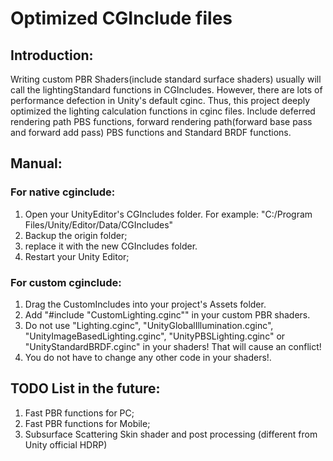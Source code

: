 # Optimized CGInclude files

## Introduction:
Writing custom PBR Shaders(include standard surface shaders) usually will call the lightingStandard functions in CGIncludes. However, there are lots of performance defection in Unity's default cginc. Thus, this project deeply optimized the lighting calculation functions in cginc files. Include deferred rendering path PBS functions, forward rendering path(forward base pass and forward add pass) PBS functions and Standard BRDF functions.

## Manual:
### For native cginclude:
1. Open your UnityEditor's CGIncludes folder. For example: "C:/Program Files/Unity/Editor/Data/CGIncludes"
2. Backup the origin folder;
3. replace it with the new CGIncludes folder.
4. Restart your Unity Editor;
### For custom cginclude:
1. Drag the CustomIncludes into your project's Assets folder.
2. Add "#include "CustomLighting.cginc"" in your custom PBR shaders.
3. Do not use "Lighting.cginc", "UnityGlobalIllumination.cginc", "UnityImageBasedLighting.cginc", "UnityPBSLighting.cginc" or "UnityStandardBRDF.cginc" in your shaders! That will cause an conflict!
4. You do not have to change any other code in your shaders!.

## TODO List in the future:
1. Fast PBR functions for PC;
2. Fast PBR functions for Mobile;
3. Subsurface Scattering Skin shader and post processing  (different from Unity official HDRP)
